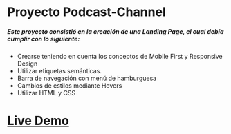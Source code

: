 # Proyecto Podcast-Channel

##### Este proyecto consistió en la creación de una Landing Page, el cual debía cumplir con lo siguiente:

- Crearse teniendo en cuenta los conceptos de Mobile First y Responsive Design
- Utilizar etiquetas semánticas.
- Barra de navegación con menú de hamburguesa
- Cambios de estilos mediante Hovers
- Utilizar HTML y CSS


# [Live Demo]

[Live Demo]: <http://ariisan-podcast.atwebpages.com/>
